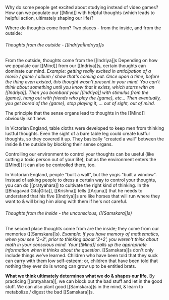 Why do some people get excited about studying instead of video games? How can we populate our [[Mind]] with helpful thoughts (which leads to helpful action, ultimately shaping our life)?

Where do thoughts come from? Two places - from the inside, and from the outside:

###### Thoughts from the outside - [[Indriya|Indriya]]s
From the outside, thoughts come from the [[Indriya]]s
Depending on how we populate our [[Mind]] from our [[Indriya]]s, certain thoughts can dominate our mind.
	*Example: getting really excited in anticipation of a movie / game / album / show that's coming out. Once upon a time, before the thing even existed, this thought wasn't present in your mind. You can't think about something until you know that it exists, which starts with an [[Indriya]]. Then you bombard your [[Indriya]] with stimulus from the {game}, hang out with friends who play the {game}, etc... Then eventually, you get bored of the {game}, stop playing it, ... out of sight, out of mind.*

The principle that the sense organs lead to thoughts in the [[Mind]] obviously isn't new.

In Victorian England, table cloths were developed to keep men from thinking lustful thoughts. Even the sight of a bare table leg could create lustful thoughts, so they covered it up. They basically "created a wall" between the inside & the outside by blocking their sense organs. 

Controlling our environment to control your thoughts can be useful (like cutting a toxic person out of your life), but as the environment enters the [[Mind]] it can also be controlled there, too.

In Victorian England, people "built a wall", but the yogis "built a window". Instead of asking people to dress a certain way to control your thoughts, you can do [[pratyahara]] to cultivate the right kind of thinking.
	In the [[Bhagavad Gita|Gita]], [[Krishna]] tells [[Arjuna]] that he needs to understand that his five [[Indriya]]s are like horses that will run where they want to & will bring him along with them if he's not careful.

###### Thoughts from the inside - the unconscious, ([[Samskara]]s)
The second place thoughts come from are the inside; they come from our memories ([[Samskara]]s).
	*Example: If you have memory of mathematics, when you see '2+2', prior to thinking about '2+2', you weren't think about math in your conscious mind. Your [[Mind]] calls up the appropriate information when it thinks about the question.*
[[Samskara]]s don't only include things we've learned. Children who have been told that they suck can carry with them low self-esteem; or, children that have been told that nothing they ever do is wrong can grow up to be entitled brats.

**What we think ultimately determines what we do & shapes our life.**
By practicing [[pratyahara]], we can block out the bad stuff and let in the good stuff.
We can also plant good [[Samskara]]s in the mind, & learn to metabolize / digest the bad [[Samskara]]s.